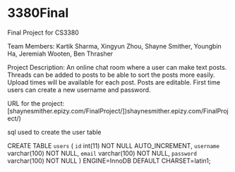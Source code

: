 # 3380Final
Final Project for CS3380

Team Members: Kartik Sharma, Xingyun Zhou, Shayne Smither, Youngbin Ha, Jeremiah Wooten, Ben Thrasher

Project Description: An online chat room where a user can make text posts.
                     Threads can be added to posts to be able to sort the posts
                     more easily. Upload times will be available for each post. 
                     Posts are editable. First time users can create a new 
                     username and password.
                     
URL for the project: [shaynesmither.epizy.com/FinalProject/])shaynesmither.epizy.com/FinalProject/)

sql used to create the user table

CREATE TABLE `users` (
  `id` int(11) NOT NULL AUTO_INCREMENT,
  `username` varchar(100) NOT NULL,
  `email` varchar(100) NOT NULL,
  `password` varchar(100) NOT NULL
) ENGINE=InnoDB DEFAULT CHARSET=latin1;
